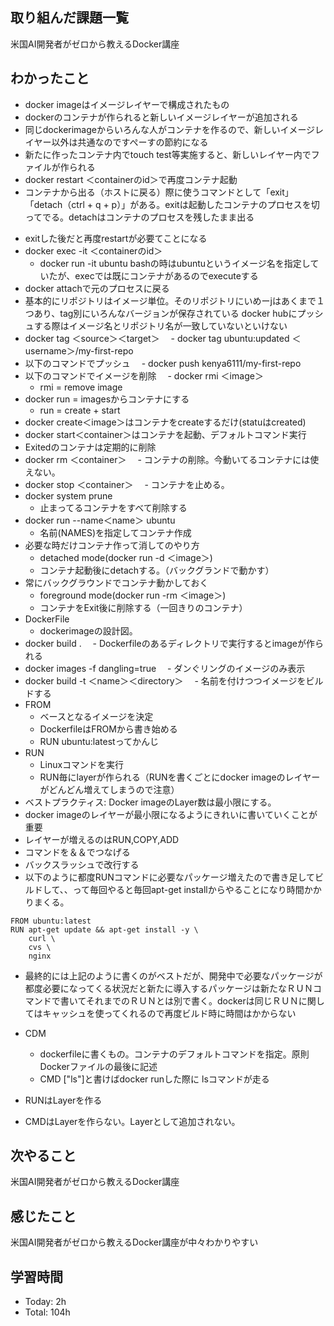 ## 取り組んだ課題一覧
米国AI開発者がゼロから教えるDocker講座
## わかったこと
- docker imageはイメージレイヤーで構成されたもの
- dockerのコンテナが作られると新しいイメージレイヤーが追加される
- 同じdockerimageからいろんな人がコンテナを作るので、新しいイメージレイヤー以外は共通なのですぺーすの節約になる
- 新たに作ったコンテナ内でtouch test等実施すると、新しいレイヤー内でファイルが作られる
- docker restart ＜containerのid＞で再度コンテナ起動
- コンテナから出る（ホストに戻る）際に使うコマンドとして「exit」「detach（ctrl + q + p）」がある。exitは起動したコンテナのプロセスを切ってでる。detachはコンテナのプロセスを残したまま出る
 <!-- - exit後にdocker ps -aのSTATUS列は「Up」のまま。detachあとは「Exited」となっている -->
- exitした後だと再度restartが必要てことになる
- docker exec -it ＜containerのid＞
  - docker run -it ubuntu bashの時はubuntuというイメージ名を指定していたが、execでは既にコンテナがあるのでexecuteする
- docker attachで元のプロセスに戻る
- 基本的にリポジトリはイメージ単位。そのリポジトリにいめーjはあくまで１つあり、tag別にいろんなバージョンが保存されている
docker hubにプッシュする際はイメージ名とリポジトリ名が一致していないといけない
- docker tag ＜source＞＜target＞
　- docker tag ubuntu:updated ＜username＞/my-first-repo
- 以下のコマンドでプッシュ
　- docker push kenya6111/my-first-repo
- 以下のコマンドでイメージを削除
　- docker rmi ＜image＞
  - rmi = remove image
- docker run = imagesからコンテナにする
  - run = create + start
- docker create＜image＞はコンテナをcreateするだけ(statuはcreated)
- docker start＜container＞はコンテナを起動、デフォルトコマンド実行
- Exitedのコンテナは定期的に削除
- docker rm ＜container＞
　- コンテナの削除。今動いてるコンテナには使えない。
- docker stop ＜container＞
　- コンテナを止める。
- docker system prune
  - 止まってるコンテナをすべて削除する
- docker run --name＜name＞ ubuntu
  - 名前(NAMES)を指定してコンテナ作成
- 必要な時だけコンテナ作って消してのやり方
  - detached mode(docker run -d ＜image＞)
  - コンテナ起動後にdetachする。（バックグランドで動かす）
- 常にバックグラウンドでコンテナ動かしておく
  - foreground mode(docker run -rm ＜image＞)
  - コンテナをExit後に削除する（一回きりのコンテナ）
- DockerFile
  - dockerimageの設計図。
- docker build .
　- Dockerfileのあるディレクトリで実行するとimageが作られる
- docker images -f dangling=true
　- ダンぐリングのイメージのみ表示
- docker build -t ＜name＞＜directory＞
　- 名前を付けつつイメージをビルドする
- FROM
  - ベースとなるイメージを決定
  - DockerfileはFROMから書き始める
  - RUN ubuntu:latestってかんじ
- RUN
  - Linuxコマンドを実行
  - RUN毎にlayerが作られる（RUNを書くごとにdocker imageのレイヤーがどんどん増えてしまうので注意）
- ベストプラクティス: Docker imageのLayer数は最小限にする。
- docker imageのレイヤーが最小限になるようにきれいに書いていくことが重要
- レイヤーが増えるのはRUN,COPY,ADD
- コマンドを＆＆でつなげる
- バックスラッシュで改行する
- 以下のように都度RUNコマンドに必要なパッケージ増えたので書き足してビルドして、、って毎回やると毎回apt-get installからやることになり時間かかりまくる。
```
FROM ubuntu:latest
RUN apt-get update && apt-get install -y \
    curl \
    cvs \
    nginx
```

- 最終的には上記のように書くのがベストだが、開発中で必要なパッケージが都度必要になってくる状況だと新たに導入するパッケージは新たなＲＵＮコマンドで書いてそれまでのＲＵＮとは別で書く。dockerは同じＲＵＮに関してはキャッシュを使ってくれるので再度ビルド時に時間はかからない

- CDM
  - dockerfileに書くもの。コンテナのデフォルトコマンドを指定。原則Dockerファイルの最後に記述
  - CMD ["ls"]と書けばdocker runした際に lsコマンドが走る
- RUNはLayerを作る
- CMDはLayerを作らない。Layerとして追加されない。
## 次やること
米国AI開発者がゼロから教えるDocker講座
## 感じたこと
米国AI開発者がゼロから教えるDocker講座が中々わかりやすい

## 学習時間
- Today: 2h
- Total: 104h
